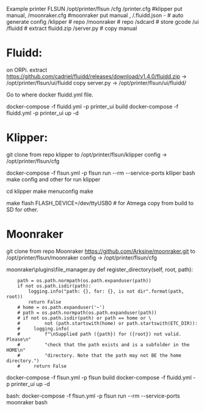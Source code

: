 
Example printer FLSUN
/opt/printer/flsun
                /cfg
                    /printer.cfg #klipper put manual, 
                    /moonraker.cfg #moonraker put manual , 
                    /.fluidd.json - # auto generate config 
                /klipper # repo
                /moonraker # repo
                /sdcard # store gcode
                /ui
                    /fluidd # extract fluidd.zip
                    /server.py # copy manual


# Fluidd:
on ORPi.
extract https://github.com/cadriel/fluidd/releases/download/v1.4.0/fluidd.zip -> /opt/printer/flsun/ui/fluidd
copy server.py -> /opt/printer/flsun/ui/fluidd/

Go to where docker fluidd.yml file.

docker-compose -f  fluidd.yml -p printer_ui build
docker-compose -f  fluidd.yml -p printer_ui up -d


# Klipper:

git clone from repo klipper to  /opt/printer/flsun/klipper
config -> /opt/printer/flsun/cfg

docker-compose -f  flsun.yml -p flsun run --rm --service-ports klliper bash
make config and other for run klipper

cd klipper
make menuconfig
make

make flash FLASH_DEVICE=/dev/ttyUSB0 # for Atmega
copy from build to SD for other.

# Moonraker
git clone from repo Moonraker https://github.com/Arksine/moonraker.git to  /opt/printer/flsun/moonraker
config -> /opt/printer/flsun/cfg


moonraker\plugins\file_manager.py
def register_directory(self, root, path):

        path = os.path.normpath(os.path.expanduser(path))
        if not os.path.isdir(path):
            logging.info("path: {}, for: {}, is not dir".format(path, root))
            return False
        # home = os.path.expanduser('~')
        # path = os.path.normpath(os.path.expanduser(path))
        # if not os.path.isdir(path) or path == home or \
        #         not (path.startswith(home) or path.startswith(ETC_DIR)):
        #     logging.info(
        #         f"\nSupplied path ({path}) for ({root}) not valid. Please\n"
        #         "check that the path exists and is a subfolder in the HOME\n"
        #         "directory. Note that the path may not BE the home directory.")
        #     return False



docker-compose -f  flsun.yml -p flsun build
docker-compose -f  fluidd.yml -p printer_ui up -d


bash:
docker-compose -f  flsun.yml -p flsun run --rm --service-ports moonraker bash





